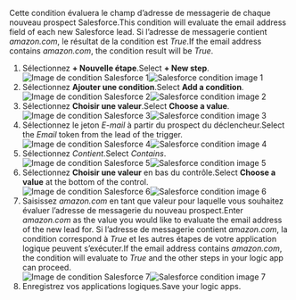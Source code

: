 <span data-ttu-id="8fd99-101">Cette condition évaluera le champ d’adresse de messagerie de chaque nouveau prospect Salesforce.</span><span class="sxs-lookup"><span data-stu-id="8fd99-101">This condition will evaluate the email address field of each new Salesforce lead.</span></span> <span data-ttu-id="8fd99-102">Si l’adresse de messagerie contient *amazon.com*, le résultat de la condition est *True*.</span><span class="sxs-lookup"><span data-stu-id="8fd99-102">If the email address contains *amazon.com*, the condition result will be *True*.</span></span>

1. <span data-ttu-id="8fd99-103">Sélectionnez **+ Nouvelle étape**.</span><span class="sxs-lookup"><span data-stu-id="8fd99-103">Select **+ New step**.</span></span>  
   <span data-ttu-id="8fd99-104">![Image de condition Salesforce 1](./media/connectors-create-api-salesforce/condition-1.png)</span><span class="sxs-lookup"><span data-stu-id="8fd99-104">![Salesforce condition image 1](./media/connectors-create-api-salesforce/condition-1.png)</span></span>   
2. <span data-ttu-id="8fd99-105">Sélectionnez **Ajouter une condition**.</span><span class="sxs-lookup"><span data-stu-id="8fd99-105">Select **Add a condition**.</span></span>    
   <span data-ttu-id="8fd99-106">![Image de condition Salesforce 2](./media/connectors-create-api-salesforce/condition-2.png)</span><span class="sxs-lookup"><span data-stu-id="8fd99-106">![Salesforce condition image 2](./media/connectors-create-api-salesforce/condition-2.png)</span></span>  
3. <span data-ttu-id="8fd99-107">Sélectionnez **Choisir une valeur**.</span><span class="sxs-lookup"><span data-stu-id="8fd99-107">Select **Choose a value**.</span></span>    
   <span data-ttu-id="8fd99-108">![Image de condition Salesforce 3](./media/connectors-create-api-salesforce/condition-3.png)</span><span class="sxs-lookup"><span data-stu-id="8fd99-108">![Salesforce condition image 3](./media/connectors-create-api-salesforce/condition-3.png)</span></span>  
4. <span data-ttu-id="8fd99-109">Sélectionnez le jeton *E-mail* à partir du prospect du déclencheur.</span><span class="sxs-lookup"><span data-stu-id="8fd99-109">Select the *Email* token from the lead of the trigger.</span></span>    
   <span data-ttu-id="8fd99-110">![Image de condition Salesforce 4](./media/connectors-create-api-salesforce/condition-4.png)</span><span class="sxs-lookup"><span data-stu-id="8fd99-110">![Salesforce condition image 4](./media/connectors-create-api-salesforce/condition-4.png)</span></span>  
5. <span data-ttu-id="8fd99-111">Sélectionnez *Contient*.</span><span class="sxs-lookup"><span data-stu-id="8fd99-111">Select *Contains*.</span></span>      
   <span data-ttu-id="8fd99-112">![Image de condition Salesforce 5](./media/connectors-create-api-salesforce/condition-5.png)</span><span class="sxs-lookup"><span data-stu-id="8fd99-112">![Salesforce condition image 5](./media/connectors-create-api-salesforce/condition-5.png)</span></span>  
6. <span data-ttu-id="8fd99-113">Sélectionnez **Choisir une valeur** en bas du contrôle.</span><span class="sxs-lookup"><span data-stu-id="8fd99-113">Select **Choose a value** at the bottom of the control.</span></span>     
   <span data-ttu-id="8fd99-114">![Image de condition Salesforce 6](./media/connectors-create-api-salesforce/condition-6.png)</span><span class="sxs-lookup"><span data-stu-id="8fd99-114">![Salesforce condition image 6](./media/connectors-create-api-salesforce/condition-6.png)</span></span>  
7. <span data-ttu-id="8fd99-115">Saisissez *amazon.com* en tant que valeur pour laquelle vous souhaitez évaluer l’adresse de messagerie du nouveau prospect.</span><span class="sxs-lookup"><span data-stu-id="8fd99-115">Enter *amazon.com* as the value you would like to evaluate the email address of the new lead for.</span></span> <span data-ttu-id="8fd99-116">Si l’adresse de messagerie contient *amazon.com*, la condition correspond à *True* et les autres étapes de votre application logique peuvent s’exécuter.</span><span class="sxs-lookup"><span data-stu-id="8fd99-116">If the email address contains *amazon.com*, the condition will evaluate to *True* and the other steps in your logic app can proceed.</span></span>    
   <span data-ttu-id="8fd99-117">![Image de condition Salesforce 7](./media/connectors-create-api-salesforce/condition-7.png)</span><span class="sxs-lookup"><span data-stu-id="8fd99-117">![Salesforce condition image 7](./media/connectors-create-api-salesforce/condition-7.png)</span></span>  
8. <span data-ttu-id="8fd99-118">Enregistrez vos applications logiques.</span><span class="sxs-lookup"><span data-stu-id="8fd99-118">Save your logic apps.</span></span>  

